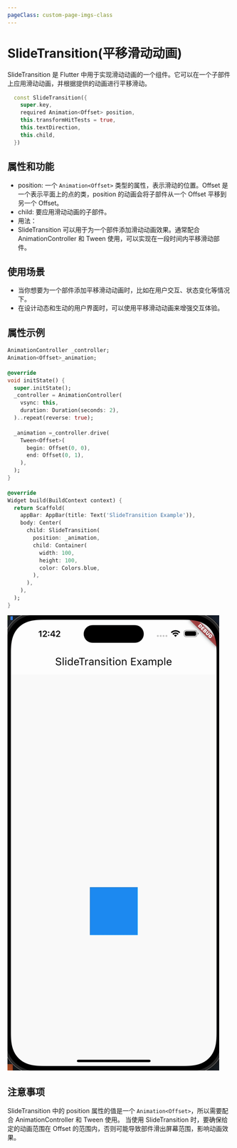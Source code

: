 ```yaml
---
pageClass: custom-page-imgs-class
---
```


# SlideTransition(平移滑动动画)

SlideTransition 是 Flutter 中用于实现滑动动画的一个组件。它可以在一个子部件上应用滑动动画，并根据提供的动画进行平移滑动。

```dart
  const SlideTransition({
    super.key,
    required Animation<Offset> position,
    this.transformHitTests = true,
    this.textDirection,
    this.child,
  })
```

## 属性和功能

- position: 一个 `Animation<Offset>` 类型的属性，表示滑动的位置。Offset 是一个表示平面上的点的类，position 的动画会将子部件从一个 Offset 平移到另一个 Offset。
- child: 要应用滑动动画的子部件。
- 用法：
- SlideTransition 可以用于为一个部件添加滑动动画效果。通常配合 AnimationController 和 Tween 使用，可以实现在一段时间内平移滑动部件。

## 使用场景

- 当你想要为一个部件添加平移滑动动画时，比如在用户交互、状态变化等情况下。
- 在设计动态和生动的用户界面时，可以使用平移滑动动画来增强交互体验。

## 属性示例

```dart
AnimationController _controller;
Animation<Offset>_animation;

@override
void initState() {
  super.initState();
  _controller = AnimationController(
    vsync: this,
    duration: Duration(seconds: 2),
  )..repeat(reverse: true);

  _animation =_controller.drive(
    Tween<Offset>(
      begin: Offset(0, 0),
      end: Offset(0, 1),
    ),
  );
}

@override
Widget build(BuildContext context) {
  return Scaffold(
    appBar: AppBar(title: Text('SlideTransition Example')),
    body: Center(
      child: SlideTransition(
        position: _animation,
        child: Container(
          width: 100,
          height: 100,
          color: Colors.blue,
        ),
      ),
    ),
  );
}
```

![SlideTransitionWidget](./imgs/SlideTransitionWidget.gif)

## 注意事项

SlideTransition 中的 position 属性的值是一个 `Animation<Offset>`，所以需要配合 AnimationController 和 Tween 使用。
当使用 SlideTransition 时，要确保给定的动画范围在 Offset 的范围内，否则可能导致部件滑出屏幕范围，影响动画效果。
